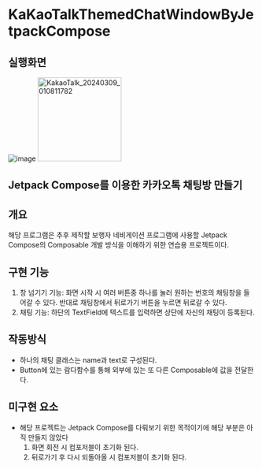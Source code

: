 # KaKaoTalkThemedChatWindowByJetpackCompose

## 실행화면
![image](https://github.com/junni01kim/KakaoTalkThemedChatWindowByJetpackCompose/assets/127941871/5dd9db3f-21c8-4afc-af59-41854a8b64bd)
<img width="170" alt="KakaoTalk_20240309_010811782" src="https://github.com/junni01kim/KakaoTalkThemedChatWindowByJetpackCompose/assets/127941871/e0aab91a-9c5e-4a0c-9e33-b502225dd3aa">

## Jetpack Compose를 이용한 카카오톡 채팅방 만들기

## 개요
 해당 프로그램은 추후 제작할 보행자 네비게이션 프로그램에 사용할 Jetpack Compose의 Composable 개발 방식을 이해하기 위한 연습용 프로젝트이다.

## 구현 기능
 1) 창 넘기기 기능: 화면 시작 시 여러 버튼중 하나를 눌러 원하는 번호의 채팅창을 들어갈 수 있다. 반대로 채팅창에서 뒤로가기 버튼을 누르면 뒤로갈 수 있다.  
 2) 채팅 기능: 하단의 TextField에 텍스트를 입력하면 상단에 자신의 채팅이 등록된다.

## 작동방식
  - 하나의 채팅 클래스는 name과 text로 구성된다.
  - Button에 있는 람다함수를 통해 외부에 있는 또 다른 Composable에 값을 전달한다.

## 미구현 요소
  - 해당 프로젝트는 Jetpack Compose를 다뤄보기 위한 목적이기에 해당 부분은 아직 만들지 않았다
    1. 화면 회전 시 컴포저블이 초기화 된다.
    2. 뒤로가기 후 다시 되돌아올 시 컴포저블이 초기화 된다.
